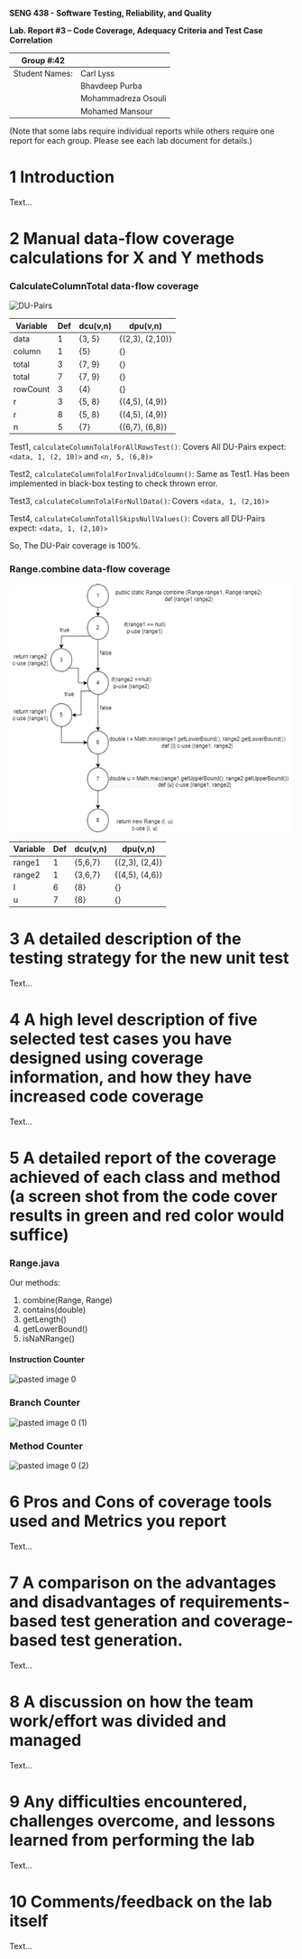 **SENG 438 - Software Testing, Reliability, and Quality**

**Lab. Report #3 – Code Coverage, Adequacy Criteria and Test Case Correlation**

| Group \#:42      |     |
| -------------- | --- |
| Student Names: | Carl Lyss    |
|                | Bhavdeep Purba     |
|                | Mohammadreza Osouli     |
|                | Mohamed Mansour     |

(Note that some labs require individual reports while others require one report
for each group. Please see each lab document for details.)

# 1 Introduction

Text…

# 2 Manual data-flow coverage calculations for X and Y methods

### CalculateColumnTotal data-flow coverage

![DU-Pairs](https://user-images.githubusercontent.com/6359905/156854472-f15f3298-e282-4f25-9561-7c5fa7c52006.jpg)

| Variable | Def | dcu(v,n) | dpu(v,n)        |
| -------- | --- | -------- | --------------- |
| data     |  1  | {3, 5}   | {(2,3), (2,10)} |
| column   |  1  | {5}      | {}              |
| total    |  3  | {7, 9}   | {}              |
| total    |  7  | {7, 9}   | {}              |
| rowCount |  3  | {4}      | {}              |
| r        |  3  | {5, 8}   | {(4,5), (4,9)}  |
| r        |  8  | {5, 8}   | {(4,5), (4,9)}  |
| n        |  5  | {7}      | {(6,7), (6,8)}  |


Test1, `calculateColumnTolalForAllRowsTest()`:
Covers All DU-Pairs expect: `<data, 1, (2, 10)>` and `<n, 5, (6,8)>`

Test2, `calculateColumnTolalForInvalidColoumn()`: 
Same as Test1. Has been implemented in black-box testing to check thrown error.

Test3, `calculateColumnTolalForNullData()`:
Covers `<data, 1, (2,10)>`

Test4, `calculateColumnTotallSkipsNullValues()`:
Covers all DU-Pairs expect: `<data, 1, (2,10)>`

So, The DU-Pair coverage is 100%.


### Range.combine data-flow coverage
![DU-Pairs](media/RangeDataGraph.png)

| Variable | Def | dcu(v,n) | dpu(v,n)        |
| -------- | --- | -------- | --------------- |
| range1   |  1  | {5,6,7}  | {(2,3), (2,4)}  |
| range2   |  1  | {3,6,7}  | {(4,5), (4,6)}  |
| l        |  6  | {8}      | {}              |
| u        |  7  | {8}      | {}              |

# 3 A detailed description of the testing strategy for the new unit test

Text…

# 4 A high level description of five selected test cases you have designed using coverage information, and how they have increased code coverage

Text…

# 5 A detailed report of the coverage achieved of each class and method (a screen shot from the code cover results in green and red color would suffice)

### Range.java

Our methods: 
1. combine(Range, Range)
2. contains(double)
3. getLength()
4. getLowerBound()
5. isNaNRange()

#### Instruction Counter

![pasted image 0](https://user-images.githubusercontent.com/6359905/156857539-7b479113-d547-46b2-81f0-ccc30f73cfe3.png)

### Branch Counter

![pasted image 0 (1)](https://user-images.githubusercontent.com/6359905/156857553-0ffbc9dc-1d59-4d44-ab9a-0e08964f97de.png)

### Method Counter

![pasted image 0 (2)](https://user-images.githubusercontent.com/6359905/156857559-773c7252-aa49-4277-bf1b-fc766b3443e1.png)




# 6 Pros and Cons of coverage tools used and Metrics you report

Text…

# 7 A comparison on the advantages and disadvantages of requirements-based test generation and coverage-based test generation.

Text…

# 8 A discussion on how the team work/effort was divided and managed

Text…

# 9 Any difficulties encountered, challenges overcome, and lessons learned from performing the lab

Text…

# 10 Comments/feedback on the lab itself

Text…
